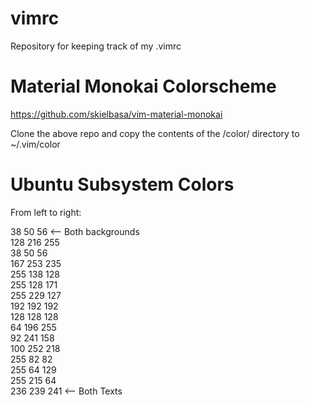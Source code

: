 # vimrc
  
Repository for keeping track of my .vimrc

# Material Monokai Colorscheme

https://github.com/skielbasa/vim-material-monokai  
  
Clone the above repo and copy the contents of the /color/ directory to ~/.vim/color

# Ubuntu Subsystem Colors

From left to right:

38 50 56 <-- Both backgrounds  
128 216 255  
38 50 56  
167 253 235  
255 138 128  
255 128 171  
255 229 127  
192 192 192  
128 128 128  
64 196 255  
92 241 158  
100 252 218  
255 82 82  
255 64 129  
255 215 64  
236 239 241 <-- Both Texts  
